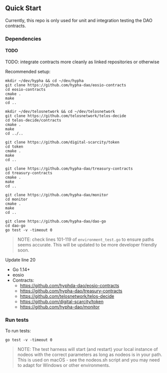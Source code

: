 ## Quick Start
Currently, this repo is only used for unit and integration testing the DAO contracts.  

### Dependencies

#### TODO
TODO: integrate contracts more cleanly as linked repositories or otherwise

Recommended setup:
```
mkdir ~/dev/hypha && cd ~/dev/hypha
git clone https://github.com/hypha-dao/eosio-contracts
cd eosio-contracts
cmake .
make
cd ..

mkdir ~/dev/telosnetwork && cd ~/dev/telosnetwork
git clone https://github.com/telosnetwork/telos-decide
cd telos-decide/contracts
cmake .
make
cd ../..

git clone https://github.com/digital-scarcity/token
cd token
cmake .
make 
cd ..

git clone https://github.com/hypha-dao/treasury-contracts
cd treasury-contracts
cmake .
make
cd ..

git clone https://github.com/hypha-dao/monitor
cd monitor
cmake .
make
cd ..

git clone https://github.com/hypha-dao/dao-go
cd dao-go
go test -v -timeout 0
```

> NOTE: check lines 101-119 of ```environment_test.go``` to ensure paths seems accurate. This will be updated to be more developer friendly soon.

Update line 20 
- Go 1.14+
- eosio
- Contracts: 
    - https://github.com/hyphda-dao/eosio-contracts
    - https://github.com/hypha-dao/treasury-contracts
    - https://github.com/telosnetwork/telos-decide
    - https://github.com/digital-scarcity/token
    - https://github.com/hypha-dao/monitor


### Run tests

To run tests: 
```
go test -v -timeout 0
```

> NOTE: The test harness will start (and restart) your local instance of nodeos with the correct parameters as long as nodeos is in your path.  This is used on macOS - see the nodeos.sh script and you may need to adapt for Windows or other environments.